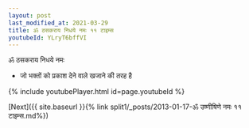 ```yaml
---
layout: post
last_modified_at: 2021-03-29
title: ॐ ठसकराय निधये नमः ११ टाइम्स
youtubeId: YLryT6bffVI
---
```

 
 
 ॐ ठसकराय निधये नमः  
 
 -  जो भक्तों को प्रकाश देने वाले खजाने की तरह है 
 
  
 
  
 
 
 
 
 
 


{% include youtubePlayer.html id=page.youtubeId %}
 
[Next]({{ site.baseurl }}{% link  split1/_posts/2013-01-17-ॐ उष्णीषिणे नमः ११ टाइम्स.md%})
 
